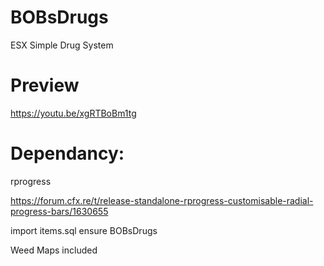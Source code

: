 # BOBsDrugs
ESX  Simple Drug System

# Preview

https://youtu.be/xgRTBoBm1tg

# Dependancy:

rprogress

https://forum.cfx.re/t/release-standalone-rprogress-customisable-radial-progress-bars/1630655


import items.sql
ensure BOBsDrugs 

Weed Maps included
